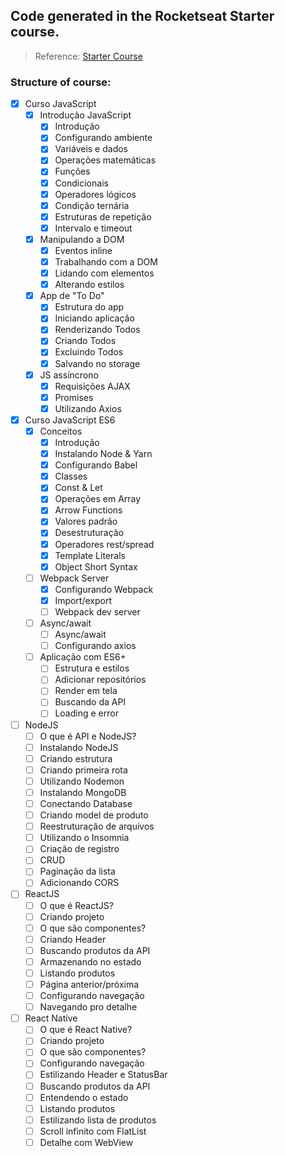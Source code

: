 ## Code generated in the Rocketseat Starter course.

> Reference: [Starter Course](https://skylab.rocketseat.com.br/journey/starter) 

### Structure of course:

- [x] Curso JavaScript
    - [x] Introdução JavaScript    
        - [x] Introdução
        - [x] Configurando ambiente
        - [x] Variáveis e dados
        - [x] Operações matemáticas
        - [x] Funções
        - [x] Condicionais
        - [x] Operadores lógicos
        - [x] Condição ternária
        - [x] Estruturas de repetição
        - [x] Intervalo e timeout
    - [x] Manipulando a DOM
        - [x] Eventos inline
        - [x] Trabalhando com a DOM
        - [x] Lidando com elementos
        - [x] Alterando estilos
    - [x] App de "To Do"
        - [x] Estrutura do app
        - [x] Iniciando aplicação
        - [x] Renderizando Todos
        - [x] Criando Todos
        - [x] Excluindo Todos
        - [x] Salvando no storage
    - [x] JS assíncrono
        - [x] Requisições AJAX
        - [x] Promises
        - [x] Utilizando Axios
- [x] Curso JavaScript ES6
    - [x] Conceitos
        - [x] Introdução
        - [x] Instalando Node & Yarn
        - [x] Configurando Babel
        - [x] Classes
        - [x] Const & Let
        - [x] Operações em Array
        - [x] Arrow Functions
        - [x] Valores padrão
        - [x] Desestruturação
        - [x] Operadores rest/spread
        - [x] Template Literals
        - [x] Object Short Syntax
    - [ ] Webpack Server    
        - [x] Configurando Webpack
        - [x] Import/export
        - [ ] Webpack dev server
    - [ ] Async/await
        - [ ] Async/await
        - [ ] Configurando axios
    - [ ] Aplicação com ES6+
        - [ ] Estrutura e estilos
        - [ ] Adicionar repositórios
        - [ ] Render em tela
        - [ ] Buscando da API
        - [ ] Loading e error
- [ ] NodeJS
    - [ ] O que é API e NodeJS?
    - [ ] Instalando NodeJS
    - [ ] Criando estrutura
    - [ ] Criando primeira rota
    - [ ] Utilizando Nodemon
    - [ ] Instalando MongoDB
    - [ ] Conectando Database
    - [ ] Criando model de produto
    - [ ] Reestruturação de arquivos
    - [ ] Utilizando o Insomnia
    - [ ] Criação de registro
    - [ ] CRUD
    - [ ] Paginação da lista
    - [ ] Adicionando CORS
- [ ] ReactJS
    - [ ] O que é ReactJS?
    - [ ] Criando projeto
    - [ ] O que são componentes?
    - [ ] Criando Header
    - [ ] Buscando produtos da API
    - [ ] Armazenando no estado
    - [ ] Listando produtos
    - [ ] Página anterior/próxima
    - [ ] Configurando navegação
    - [ ] Navegando pro detalhe
- [ ] React Native
    - [ ] O que é React Native?
    - [ ] Criando projeto
    - [ ] O que são componentes?
    - [ ] Configurando navegação
    - [ ] Estilizando Header e StatusBar
    - [ ] Buscando produtos da API
    - [ ] Entendendo o estado
    - [ ] Listando produtos
    - [ ] Estilizando lista de produtos
    - [ ] Scroll infinito com FlatList
    - [ ] Detalhe com WebView